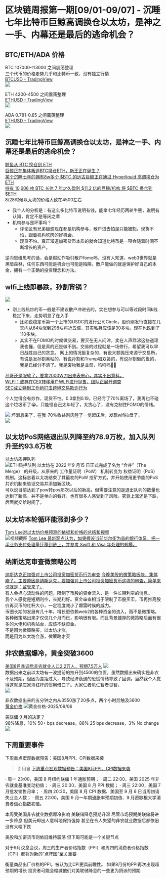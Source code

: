 # 区块链周报第一期[09/01-09/07] - 沉睡七年比特币巨鲸高调换仓以太坊，是神之一手、内幕还是最后的逃命机会？
## BTC/ETH/ADA 价格
BTC 107000-113000 之间震荡整理  
三个代币的价格走势几乎和比特币一致，没有独立行情  
[BTCUSD - TradingView](https://cn.tradingview.com/chart/YXZixbKv/?symbol=BTC)  
![](/imgs/web3/blockchain-weekly-report/2025-09-01/btc-0901-0907.png)  

ETH 4200-4500 之间震荡整理  
[ETHUSD - TradingView](https://cn.tradingview.com/chart/YXZixbKv/?symbol=BTC)  
![](/imgs/web3/blockchain-weekly-report/2025-09-01/eth-0901-0907.png)  

ADA 0.781-0.85 之间震荡整理  
[ETHUSD - TradingView](https://cn.tradingview.com/chart/YXZixbKv/?symbol=BTC)  
![](/imgs/web3/blockchain-weekly-report/2025-09-01/ada-0901-0907.png)  


## 沉睡七年比特币巨鲸高调换仓以太坊，是神之一手、内幕还是最后的逃命机会？
[鲸鱼从 BTC 换仓到 ETH](https://x.com/EmberCN/status/1962790867443601818)   
[巨鲸正在集体叛逃BTC换仓ETH，新王正在诞生？](https://www.odaily.news/zh-CN/post/5205926)  
[某个沉睡七年的拥有8w多个 $BTC 的远古巨鲸正在通过 Hyperliquid 高调换仓为 ETH](https://x.com/ai_9684xtpa/status/1958864516596510935)  
[持有 10,606 枚 BTC 长达 7 年之久盈利 $11.2 亿的巨鲸/机构 将 $BTC 换仓到 $ETH](https://x.com/EmberCN/status/1958684547929067686)  
8/28时候以太坊的价格大致在4500左右
- 我个人的分析是：有这么多比特币说明有钱，能拿七年经历两轮牛熊，说明有认知，肯定不是等闲之辈
- 机构参与是坏事吗？
  - 评论区有兄弟疑惑现在都是机构参与，散户进去怕是只能被割。现货不怕，跟着机构吃肉的好机会。
  - 现货不怕。真正知道加密货币本质的就会知道比特币是一项会随着时间不断增长的资产。

逆向思维思考的话，会是假动作吸引散户fomo吗，没有人知道，web3世界就是黑暗森林，任何东西可能是机会也可能是陷阱。散户能做的就是保护好自己的本金，拥有一个正确的投资理念和方法。
## wlfi上线即暴跌，孙割背锅？
![](/imgs/web3/blockchain-weekly-report/2025-09-01/wlfi-price-k.png)
- 刚上线热炒的币一般是不建议散户冲进去的，实在想参与可以等过段时间k线稳定下来，走势明显了在入手  
  - 比如说稳定币第一个上市的USDC的发行公司Circle，股价刚发行直接在几天内从64块涨到298块将近五倍，其实私募应该是30多块。现在也跌到了110多块。
  - 其实不在FOMO的时候做交易，要买在无人问津，卖在人声鼎沸这些道理我也懂，但是真的还是做不到。交易的过程就是一场修行，希望我可以早日战胜自己的贪念。
网上的情况挺复杂的，有说大额抛压来源于交易所，有说是发孙割黑帖的，有说孙割和Trump唱双簧的，有说孙割砸的盘的，我是已经分不清了。我是废物我是韭菜，呜呜呜🥹😭

[孙哥还是服软了，要拿2000W刀出来表忠心，其实不出意料。](https://x.com/BroLeonAus/status/1963975256223436863)  
[WLFI：或存在CEX转移用户WLFI进行抛售，团队正展开调查](https://www.theblockbeats.info/flash/311072)  
[SEC成立特别工作组打击跨境交易欺诈行为](https://www.theblockbeats.info/flash/311081)  

个人觉得会有炒作，现货不怕。0.3拿到0.19，已经亏了70%离场了，我再也不碰这个垃圾币了😭。只能怪自己太年轻了，太贪心了，没有克制住FOMO的情绪。

![](/imgs/web3/blockchain-weekly-report/2025-09-01/my-wlfi.png)
坏消息来了，在我-70%收益割肉睡了一觉起床后，发现wlfi拉盘了。  
![](/imgs/web3/blockchain-weekly-report/2025-09-01/my-wlfi-1.png)
## 以太坊PoS网络退出队列降至约78.9万枚，加入队列升至约93.6万枚
[以太坊质押队列](https://www.validatorqueue.com/)  
![ETH质押队列](/imgs/web3/blockchain-weekly-report/2025-09-01/ETH-valid-queue.png)
以太坊在 2022 年9 月15 日正式完成了名为 “合并”（The Merge） 的升级，从原来的 工作量证明（PoW） 机制转变为 权益证明（PoS） 机制。这标志着以太坊结束了其最初的PoW 挖矿方式，并开始使用更节能的PoS 共识机制来验证交易并添加新区块。  
可以说目前达到了pow转pos那次以后的新高，但需要注意的是退出队列的数量也达到了新高，并不是单向的看好，也有很多人感受到了风险。究竟上涨还是下跌，后面就交给时间了。
## 以太坊本轮循环能涨到多少？
[Tom Lee对以太坊价格预测的依据和价格的总结和视频](https://x.com/web3annie/status/1963064517786796485)  
![视频截图](/imgs/web3/blockchain-weekly-report/2025-09-01/ETH-top-74790.png)
[Tom Lee 最新观点认为，如果假设当前华尔街为首的银行体系，把一半业务支付处理量迁移到链上，并参考 Swift 和 Visa 年处理的规模。](https://x.com/_FORAB/status/1963143517661983040)  
## 纳斯达克审查微策略公司
[纳斯达克正加强对上市公司投资加密货币行为审查](https://www.theblockbeats.info/flash/310781) 
[今晚美股的微策略板块，集体崩了。主要原因是纳斯达克，要加强对上市公司投资加密货币这块的审查，简单来说就是：监管来了。](https://x.com/_FORAB/status/1963607916734550262)   
有人会担心流动性的问题，限制了币股的资金流入，是一件长期利空的消息。  
我个人感觉是短期利空，长期利好。资金审查相当于限制了币股买币，币再推高股价再买币的杠杆大小，一定程度减小了爆雷时候的威力。  
币圈长期的发展有几十年，增长更依赖web2的各种资金的流入，而不是微策略。各种微策略出来才仅仅几个月而已，影响很有限。而且背景雄厚的微策略后面有很多的大佬和机构站台，应该不缺资金。  
不是因为微策略买，以太坊才涨，  
而是因为以太坊会涨，微策略才买    
## 非农数据爆冷，黄金突破3600
[美国8月季调后非农就业人口2.2万人，预期7.5万人](https://www.theblockbeats.info/flash/310953)
![](/imgs/web3/blockchain-weekly-report/2025-09-01/feinong-09-05.png)  
数据出来之前以太坊有一波提前的拉升到4500的位置，虽然数据出来确实是非农不及预期，但因为差距过大，导致经济衰退的恐慌情绪导致了回调。当然我个人觉得这就是庄家清杠杆的惯用借口了。大家仁者见仁智者见智。  
![](/imgs/web3/blockchain-weekly-report/2025-09-01/eth-09-05.png)

非农数据出来的五分钟之内从3550涨了20多点，两个小时后触及3600  
[黄金价格](https://cn.tradingview.com/symbols/XAUUSD/)
![黄金价格-2025/09/06](/imgs/web3/blockchain-weekly-report/2025-09-01/xau-3600.png)  

[美联储 9 月的决定？](https://polymarket.com/event/fed-decision-in-september?tid=1757232461651)  
98%降息，10% 50+ bps decrease，88% 25 bps decrease，3% No change  
![](/imgs/web3/blockchain-weekly-report/2025-09-01/polymarket.png)  


## 下周重要事件
下周重点宏观数据预告：美国8月PPI、CPI数据来袭
> 引用自 [下周重点宏观数据预告：美国8月PPI、CPI数据来袭](https://x.com/DrHashClub/status/1964278048569905303)

· 周一 23:00，美国 8 月纽约联储 1 年通胀预期；
· 周二 22:00，美国 2025 年非农就业基准变动初值；
· 周三 20:30，美国 8 月 PPI 数据；
· 周三 22:00，美国 7 月批发销售月率；
· 周四 20:30，美国 8 月 CPI 数据、美国至 9 月 6 日当周初请失业金人数；
· 周五 22:00，美国 9 月一年期通胀率预期初值、9 月密歇根大学消费者信心指数初值。

本周受美国非农就业数据爆冷影响
美联储降息预期升温
尽管市场预期美联储将进一步降息
但美元却出人意料地保持强势
甚至在令人失望的非农就业数据后都依旧没有大幅下跌

美股和加密货币则依旧维持震荡
但下周可能是一个关键节点


对于9月议息会议，周三的生产者价格指数（PPI）和周四的消费者价格指数（CPI）都将对新的“点阵图”至关重要

衡量商品出厂价格的PPI，被认为比CPI更具前瞻性。
如果8月份的PPI再次出现超预期的增长
投资者可能会缩减他们对美联储降息的一些更为鸽派的预期